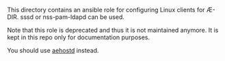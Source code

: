This directory contains an ansible role for configuring Linux clients for Æ-DIR.
sssd or nss-pam-ldapd can be used.

Note that this role is deprecated and thus it is not maintained anymore.
It is kept in this repo only for documentation purposes.

You should use [aehostd](https://www.ae-dir.com/aehostd.html) instead.
